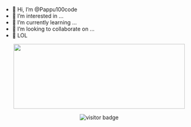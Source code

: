 - 👋 Hi, I’m @Pappu100code
- 👀 I’m interested in ...
- 🌱 I’m currently learning ...
- 💞️ I’m looking to collaborate on ...
- 📢 LOL

<p>
<p align='center'>
<a style="text-decoration: none;" href="https://youtube.com/c/sh3ee">
  <img align="center" width=450 height=170 align="center" src="https://github-readme-stats.vercel.app/api?username=Pappu100code&theme=gotham&show_icons=true&bg_color=0D1117&hide_border=true"/>
</a>

<p align='center'>
  <img src="https://visitor-badge.glitch.me/badge?page_id=Pappu100code&left_color=blue&right_color=red" alt="visitor badge"/>
</p>

<!---
Pappu100code/Pappu100code is a ✨ special ✨ repository because its `README.md` (this file) appears on your GitHub profile.
You can click the Preview link to take a look at your changes.
--->
